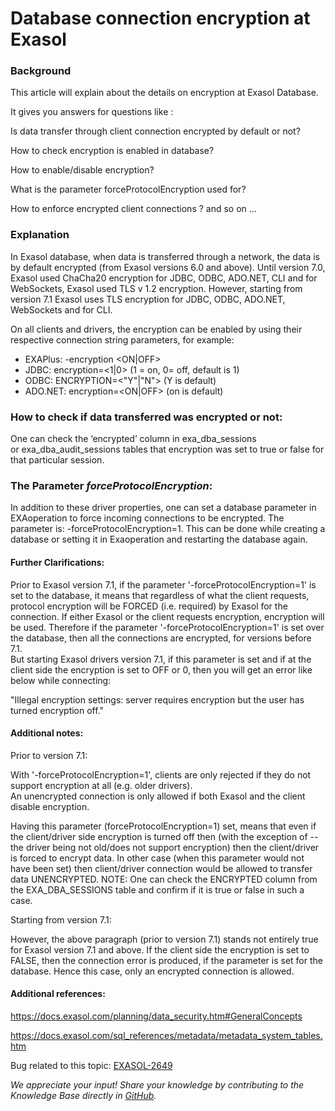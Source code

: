 # Database connection encryption at Exasol 
### Background

This article will explain about the details on encryption at Exasol Database.

It gives you answers for questions like : 

Is data transfer through client connection encrypted by default or not?

How to check encryption is enabled in database?

How to enable/disable encryption?

What is the parameter forceProtocolEncryption used for?

How to enforce encrypted client connections ? and so on ...

### Explanation

In Exasol database, when data is transferred through a network, the data is by default encrypted (from Exasol versions 6.0 and above). Until version 7.0, Exasol used ChaCha20 encryption for JDBC, ODBC, ADO.NET, CLI and for WebSockets, Exasol used TLS v 1.2 encryption. However, starting from version 7.1 Exasol uses TLS encryption for JDBC, ODBC, ADO.NET, WebSockets and for CLI.

On all clients and drivers, the encryption can be enabled by using their respective connection string parameters, for example:

* EXAPlus: -encryption <ON|OFF>
* JDBC: encryption=<1|0> (1 = on, 0= off, default is 1)
* ODBC: ENCRYPTION=<"Y"|"N"> (Y is default)
* ADO.NET: encryption=<ON|OFF> (on is default)

### How to check if data transferred was encrypted or not:

One can check the ‘encrypted’ column in exa_dba_sessions or exa_dba_audit_sessions tables that encryption was set to true or false for that particular session.

### The Parameter *forceProtocolEncryption*:

In addition to these driver properties, one can set a database parameter in EXAoperation to force incoming connections to be encrypted. The parameter is: -forceProtocolEncryption=1. This can be done while creating a database or setting it in Exaoperation and restarting the database again.

#### Further Clarifications:

Prior to Exasol version 7.1, if the parameter '-forceProtocolEncryption=1' is set to the database, it means that regardless of what the client requests, protocol encryption will be FORCED (i.e. required) by Exasol for the connection. If either Exasol or the client requests encryption, encryption will be used. Therefore if the parameter '-forceProtocolEncryption=1' is set over the database, then all the connections are encrypted, for versions before 7.1.  
But starting Exasol drivers version 7.1, if this parameter is set and if at the client side the encryption is set to OFF or 0, then you will get an error like below while connecting:

"Illegal encryption settings: server requires encryption but the user has turned encryption off."

#### Additional notes:

Prior to version 7.1:

With '-forceProtocolEncryption=1', clients are only rejected if they do not support encryption at all (e.g. older drivers).  
An unencrypted connection is only allowed if both Exasol and the client disable encryption.

Having this parameter (forceProtocolEncryption=1) set, means that even if the client/driver side encryption is turned off then (with the exception of -- the driver being not old/does not support encryption) then the client/driver is forced to encrypt data. In other case (when this parameter would not have been set) then client/driver connection would be allowed to transfer data UNENCRYPTED. NOTE: One can check the ENCRYPTED column from the EXA_DBA_SESSIONS table and confirm if it is true or false in such a case.

Starting from version 7.1:

However, the above paragraph (prior to version 7.1) stands not entirely true for Exasol version 7.1 and above. If the client side the encryption is set to FALSE, then the connection error is produced, if the parameter is set for the database. Hence this case, only an encrypted connection is allowed. 

#### Additional references:

<https://docs.exasol.com/planning/data_security.htm#GeneralConcepts>

<https://docs.exasol.com/sql_references/metadata/metadata_system_tables.htm>

Bug related to this topic: [EXASOL-2649](https://www.exasol.com/support/browse/EXASOL-2649)

*We appreciate your input! Share your knowledge by contributing to the Knowledge Base directly in [GitHub](https://github.com/exasol/public-knowledgebase).* 
